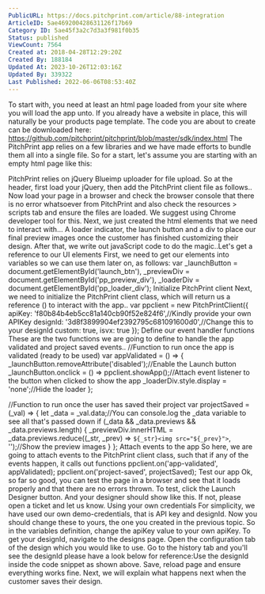 ```yaml
---
PublicURL: https://docs.pitchprint.com/article/88-integration
ArticleID: 5ae469200428631126f17b69
Category ID: 5ae45f3a2c7d3a3f981f0b35
Status: published
ViewCount: 7564
Created at: 2018-04-28T12:29:20Z
Created By: 188184
Updated At: 2023-10-26T12:03:16Z
Updated By: 339322
Last Published: 2022-06-06T08:53:40Z
---
```

 To start with, you need at least an html page loaded from your site where you will load the app unto. If you already have a website in place, this will naturally be your products page template.
  The code you are about to create can be downloaded here: 
 https://github.com/pitchprint/pitchprint/blob/master/sdk/index.html 
 The PitchPrint app relies on a few libraries and we have made efforts to bundle them all into a single file. So for a start, let's assume you are starting with an empty html page like this: 
<html>
<title>PitchPrint Sample SDK </title>
<head>

</head>
<body>

</body>
</html>
 PitchPrint relies on jQuery Blueimp uploader for file upload. So at the header, first load your jQuery, then add the PitchPrint client file as follows.. 
<script src="https://code.jquery.com/jquery-3.1.1.min.js"></script>
<script src="https://pitchprint.io/rsc/js/client.js"></script>
 Now load your page in a browser and check the browser console that there is no error whatsoever from PitchPrint and also check the resources > scripts tab and ensure the files are loaded. We suggest using Chrome developer tool for this. Next, we just created the html elements that we need to interact with... A loader indicator, the launch button and a div to place our final preview images once the customer has finished customizing their design. After that, we write out javaScript code to do the magic..Let's get a reference to our UI elements First, we need to get our elements into variables so we can use them later on, as follows: 
var _launchButton = document.getElementById('launch_btn'),
_previewDiv = document.getElementById('pp_preview_div'),
_loaderDiv = document.getElementById('pp_loader_div');
Initialize PitchPrint client Next, we need to initialize the PitchPrint client class, which will return us a reference () to interact with the app.. 
var ppclient = new PitchPrintClient({
apiKey: 'f80b84b4eb5cc81a140cb90f52e824f6',//Kindly provide your own APIKey
designId: '3d8f3899904ef2392795c681091600d0',//Change this to your designId
custom: true,
isvx: true
});
Define our event handler functions These are the two functions we are going to define to handle the app validated and project saved events.. 
//Function to run once the app is validated (ready to be used)
var appValidated = () => {
_launchButton.removeAttribute('disabled');//Enable the Launch button
_launchButton.onclick = () => ppclient.showApp();//Attach event listener to the button when clicked to show the app
_loaderDiv.style.display = 'none';//Hide the loader
};

//Function to run once the user has saved their project
var projectSaved = (_val) => {
let _data = _val.data;//You can console.log the _data variable to see all that's passed down
if (_data && _data.previews && _data.previews.length) {
_previewDiv.innerHTML = _data.previews.reduce((_str, _prev) => `${_str}<img src="${_prev}">`, '');//Show the preview images
}
};
Attach events to the app So here, we are going to attach events to the PitchPrint client class, such that if any of the events happen, it calls out functions 
ppclient.on('app-validated', appValidated);
ppclient.on('project-saved', projectSaved);
Test our app Ok, so far so good, you can test the page in a browser and see that it loads properly and that there are no errors thrown. To test, click the Launch Designer button. And your designer should show like this. If not, please open a ticket and let us know. Using your own credentials For simplicity, we have used our own demo-credentials, that is API key and designId. Now you should change these to yours, the one you created in the previous topic. So in the variables definition, change the apiKey value to your own apiKey. To get your designId, navigate to the designs page. Open the configuration tab of the design which you would like to use. Go to the history tab and you'll see the designId please have a look below for reference:Use the designId inside the code snippet as shown above. Save, reload page and ensure everything works fine. Next, we will explain what happens next when the customer saves their design.
